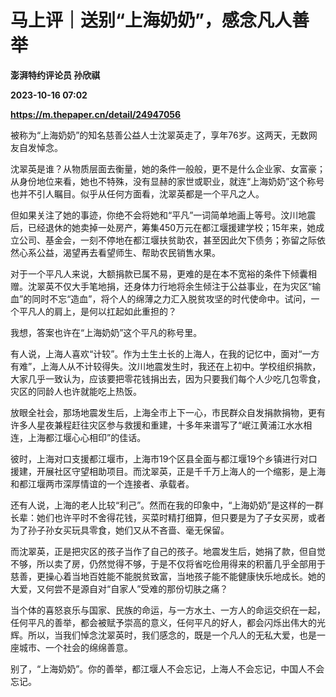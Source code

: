 # 马上评｜送别“上海奶奶”，感念凡人善举
**澎湃特约评论员 孙欣祺**

**2023-10-16 07:02**

**https://m.thepaper.cn/detail/24947056**

被称为“上海奶奶”的知名慈善公益人士沈翠英走了，享年76岁。这两天，无数网友自发悼念。

沈翠英是谁？从物质层面去衡量，她的条件一般般，更不是什么企业家、女富豪；从身份地位来看，她也不特殊，没有显赫的家世或职业，就连“上海奶奶”这个称号也并不引人瞩目。似乎从任何方面看，沈翠英都是一个平凡之人。

但如果关注了她的事迹，你绝不会将她和“平凡”一词简单地画上等号。汶川地震后，已经退休的她卖掉一处房产，筹集450万元在都江堰援建学校；15年来，她成立公司、基金会，一刻不停地在都江堰扶贫助农，甚至因此欠下债务；弥留之际依然心系公益，渴望再去看望师生、帮助农民销售水果。

对于一个平凡人来说，大额捐款已属不易，更难的是在本不宽裕的条件下倾囊相赠。沈翠英不仅大手笔地捐，还身体力行地将余生倾注于公益事业，在为灾区“输血”的同时不忘“造血”，将个人的绵薄之力汇入脱贫攻坚的时代使命中。试问，一个平凡人的肩上，是何以扛起如此重担的？

我想，答案也许在“上海奶奶”这个平凡的称号里。

有人说，上海人喜欢“计较”。作为土生土长的上海人，在我的记忆中，面对“一方有难”，上海人从不计较得失。汶川地震发生时，我还在上初中。学校组织捐款，大家几乎一致认为，应该要把零花钱捐出去，因为只要我们每个人少吃几包零食，灾区的同龄人也许就能吃上热饭。

放眼全社会，那场地震发生后，上海全市上下一心，市民群众自发捐款捐物，更有许多人星夜兼程赶往灾区参与救援和重建，十多年来谱写了“岷江黄浦江水水相连，上海都江堰心心相印”的佳话。

彼时，上海对口支援都江堰市，上海市19个区县全面与都江堰19个乡镇进行对口援建，开展社区守望相助项目。而沈翠英，正是千千万上海人的一个缩影，是上海和都江堰两市深厚情谊的一个连接者、承载者。

还有人说，上海的老人比较“利己”。然而在我的印象中，“上海奶奶”是这样的一群长辈：她们也许平时不舍得花钱，买菜时精打细算，但只要是为了子女买房，或者为了孙子孙女买玩具零食，她们又从不吝啬、毫无保留。

而沈翠英，正是把灾区的孩子当作了自己的孩子。地震发生后，她捐了款，但自觉不够，所以卖了房，仍然觉得不够，于是不仅将省吃俭用得来的积蓄几乎全部用于慈善，更操心着当地百姓能不能脱贫致富，当地孩子能不能健康快乐地成长。她的大爱，又何尝不是源自对“自家人”受难的那份切肤之痛？

当个体的喜怒哀乐与国家、民族的命运，与一方水土、一方人的命运交织在一起，任何平凡的善举，都会被赋予崇高的意义，任何平凡的好人，都会闪烁出伟大的光辉。所以，当我们悼念沈翠英时，我们感念的，既是一个凡人的无私大爱，也是一座城市、一个社会的绵绵善意。

别了，“上海奶奶”。你的善举，都江堰人不会忘记，上海人不会忘记，中国人不会忘记。